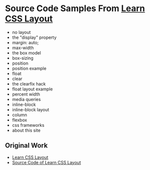 Source Code Samples From [Learn CSS Layout](http://learnlayout.com/)
================

- no layout
- the "display" property
- margin: auto;
- max-width
- the box model
- box-sizing
- position
- position example
- float
- clear
- the clearfix hack
- float layout example
- percent width
- media queries
- inline-block
- inline-block layout
- column
- flexbox
- css frameworks
- about this site


## Original Work
- [Learn CSS Layout](http://learnlayout.com/)
- [Source Code of Learn CSS Layout](https://github.com/incompl/csslayoutsite)




